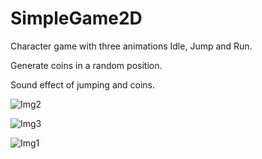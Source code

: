 # SimpleGame2D
Character game with three animations Idle, Jump and Run.

Generate coins in a random position.

Sound effect of jumping and coins.


![Img2](https://user-images.githubusercontent.com/60488577/205508079-372149ce-94fc-4dd2-9ea4-0eadcad259d7.png)


![Img3](https://user-images.githubusercontent.com/60488577/205508085-4785a364-6591-4d5d-bf81-104aeb4bec72.png)


![Img1](https://user-images.githubusercontent.com/60488577/205508073-20f935c4-33ef-4a35-a63f-e3c7d9aff29c.png)
